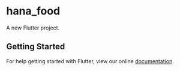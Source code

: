 # hana_food

A new Flutter project.

## Getting Started

For help getting started with Flutter, view our online
[documentation](https://flutter.io/).
